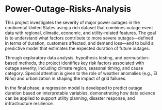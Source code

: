 # Power-Outage-Risks-Analysis
This project investigates the severity of major power outages in the continental United States using a rich dataset that combines outage event data with regional, climatic, economic, and utility-related features. The goal is to understand what factors contribute to more severe outages—defined in terms of duration, customers affected, and demand loss—and to build a predictive model that estimates the expected duration of future outages.

Through exploratory data analysis, hypothesis testing, and permutation-based methods, the project identifies key risk factors associated with outage severity, including climate region, seasonal timing, and cause category. Special attention is given to the role of weather anomalies (e.g., El Niño) and urbanization in shaping the impact of grid failures.

In the final phase, a regression model is developed to predict outage duration based on interpretable variables, demonstrating how data science can be applied to support utility planning, disaster response, and infrastructure resilience.

